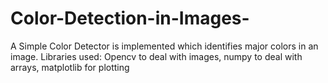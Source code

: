 # Color-Detection-in-Images-
A Simple Color Detector is implemented which identifies major colors in an image.
Libraries used:
Opencv to deal with images, numpy to deal with arrays, matplotlib for plotting
